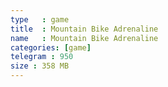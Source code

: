 ```yaml
---
type   : game
title  : Mountain Bike Adrenaline
name   : Mountain Bike Adrenaline
categories: [game]
telegram : 950
size : 358 MB
---
```




